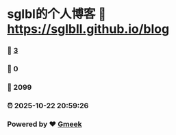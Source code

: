# sglbl的个人博客 :link: https://sglbll.github.io/blog 
### :page_facing_up: [3](https://sglbll.github.io/blog/tag.html) 
### :speech_balloon: 0 
### :hibiscus: 2099 
### :alarm_clock: 2025-10-22 20:59:26 
### Powered by :heart: [Gmeek](https://github.com/Meekdai/Gmeek)
